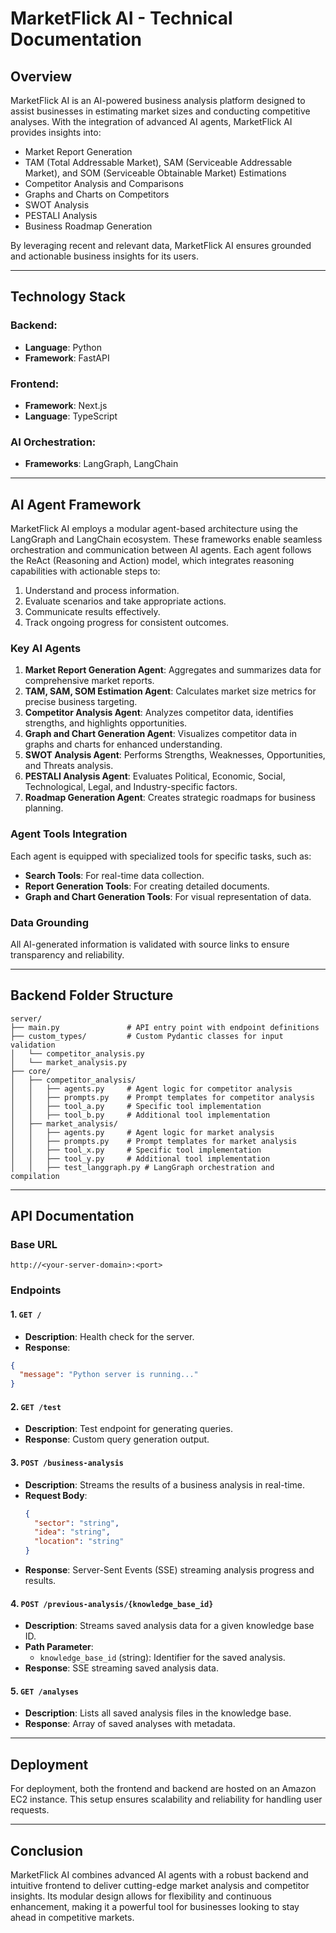# MarketFlick AI - Technical Documentation

## Overview

MarketFlick AI is an AI-powered business analysis platform designed to assist businesses in estimating market sizes and conducting competitive analyses. With the integration of advanced AI agents, MarketFlick AI provides insights into:

- Market Report Generation
- TAM (Total Addressable Market), SAM (Serviceable Addressable Market), and SOM (Serviceable Obtainable Market) Estimations
- Competitor Analysis and Comparisons
- Graphs and Charts on Competitors
- SWOT Analysis
- PESTALI Analysis
- Business Roadmap Generation

By leveraging recent and relevant data, MarketFlick AI ensures grounded and actionable business insights for its users.

---

## Technology Stack

### Backend:

- **Language**: Python
- **Framework**: FastAPI

### Frontend:

- **Framework**: Next.js
- **Language**: TypeScript

### AI Orchestration:

- **Frameworks**: LangGraph, LangChain

---

## AI Agent Framework

MarketFlick AI employs a modular agent-based architecture using the LangGraph and LangChain ecosystem. These frameworks enable seamless orchestration and communication between AI agents. Each agent follows the ReAct (Reasoning and Action) model, which integrates reasoning capabilities with actionable steps to:

1. Understand and process information.
2. Evaluate scenarios and take appropriate actions.
3. Communicate results effectively.
4. Track ongoing progress for consistent outcomes.

### Key AI Agents

1. **Market Report Generation Agent**: Aggregates and summarizes data for comprehensive market reports.
2. **TAM, SAM, SOM Estimation Agent**: Calculates market size metrics for precise business targeting.
3. **Competitor Analysis Agent**: Analyzes competitor data, identifies strengths, and highlights opportunities.
4. **Graph and Chart Generation Agent**: Visualizes competitor data in graphs and charts for enhanced understanding.
5. **SWOT Analysis Agent**: Performs Strengths, Weaknesses, Opportunities, and Threats analysis.
6. **PESTALI Analysis Agent**: Evaluates Political, Economic, Social, Technological, Legal, and Industry-specific factors.
7. **Roadmap Generation Agent**: Creates strategic roadmaps for business planning.

### Agent Tools Integration

Each agent is equipped with specialized tools for specific tasks, such as:

- **Search Tools**: For real-time data collection.
- **Report Generation Tools**: For creating detailed documents.
- **Graph and Chart Generation Tools**: For visual representation of data.

### Data Grounding

All AI-generated information is validated with source links to ensure transparency and reliability.

---

## Backend Folder Structure

```plaintext
server/
├── main.py               # API entry point with endpoint definitions
├── custom_types/         # Custom Pydantic classes for input validation
│   └── competitor_analysis.py
│   └── market_analysis.py
├── core/
│   ├── competitor_analysis/
│   │   ├── agents.py     # Agent logic for competitor analysis
│   │   ├── prompts.py    # Prompt templates for competitor analysis
│   │   ├── tool_a.py     # Specific tool implementation
│   │   ├── tool_b.py     # Additional tool implementation
│   ├── market_analysis/
│   │   ├── agents.py     # Agent logic for market analysis
│   │   ├── prompts.py    # Prompt templates for market analysis
│   │   ├── tool_x.py     # Specific tool implementation
│   │   ├── tool_y.py     # Additional tool implementation
│   │   ├── test_langgraph.py # LangGraph orchestration and compilation
```

---

## API Documentation

### Base URL

`http://<your-server-domain>:<port>`

### Endpoints

#### 1. `GET /`

- **Description**: Health check for the server.
- **Response**:

```json
{
  "message": "Python server is running..."
}
```

#### 2. `GET /test`

- **Description**: Test endpoint for generating queries.
- **Response**: Custom query generation output.

#### 3. `POST /business-analysis`

- **Description**: Streams the results of a business analysis in real-time.
- **Request Body**:
  ```json
  {
    "sector": "string",
    "idea": "string",
    "location": "string"
  }
  ```
- **Response**: Server-Sent Events (SSE) streaming analysis progress and results.

#### 4. `POST /previous-analysis/{knowledge_base_id}`

- **Description**: Streams saved analysis data for a given knowledge base ID.
- **Path Parameter**:
  - `knowledge_base_id` (string): Identifier for the saved analysis.
- **Response**: SSE streaming saved analysis data.

#### 5. `GET /analyses`

- **Description**: Lists all saved analysis files in the knowledge base.
- **Response**: Array of saved analyses with metadata.

---

## Deployment

For deployment, both the frontend and backend are hosted on an Amazon EC2 instance. This setup ensures scalability and reliability for handling user requests.

---

## Conclusion

MarketFlick AI combines advanced AI agents with a robust backend and intuitive frontend to deliver cutting-edge market analysis and competitor insights. Its modular design allows for flexibility and continuous enhancement, making it a powerful tool for businesses looking to stay ahead in competitive markets.

